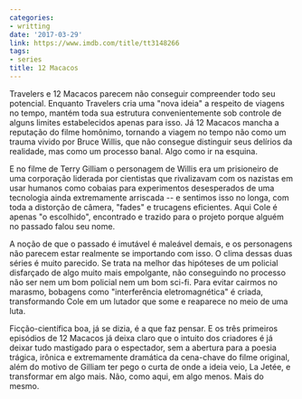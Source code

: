 ```yaml
---
categories:
- writting
date: '2017-03-29'
link: https://www.imdb.com/title/tt3148266
tags:
- series
title: 12 Macacos
---
```


Travelers e 12 Macacos parecem não conseguir compreender todo seu potencial. Enquanto Travelers cria uma "nova ideia" a respeito de viagens no tempo, mantém toda sua estrutura convenientemente sob controle de alguns limites estabelecidos apenas para isso. Já 12 Macacos mancha a reputação do filme homônimo, tornando a viagem no tempo não como um trauma vivido por Bruce Willis, que não consegue distinguir seus delírios da realidade, mas como um processo banal. Algo como ir na esquina.

E no filme de Terry Gilliam o personagem de Willis era um prisioneiro de uma corporação liderada por cientistas que rivalizavam com os nazistas em usar humanos como cobaias para experimentos desesperados de uma tecnologia ainda extremamente arriscada -- e sentimos isso no longa, com toda a distorção de câmera, "fades" e trucagens eficientes. Aqui Cole é apenas "o escolhido", encontrado e trazido para o projeto porque alguém no passado falou seu nome.

A noção de que o passado é imutável é maleável demais, e os personagens não parecem estar realmente se importando com isso. O clima dessas duas séries é muito parecido. Se trata na melhor das hipóteses de um policial disfarçado de algo muito mais empolgante, não conseguindo no processo não ser nem um bom policial nem um bom sci-fi. Para evitar cairmos no marasmo, bobagens como "interferência eletromagnética" é criada, transformando Cole em um lutador que some e reaparece no meio de uma luta.

Ficção-científica boa, já se dizia, é a que faz pensar. E os três primeiros episódios de 12 Macacos já deixa claro que o intuito dos criadores é já deixar tudo mastigado para o espectador, sem a abertura para a poesia trágica, irônica e extremamente dramática da cena-chave do filme original, além do motivo de Gilliam ter pego o curta de onde a ideia veio, La Jetée, e transformar em algo mais. Não, como aqui, em algo menos. Mais do mesmo.